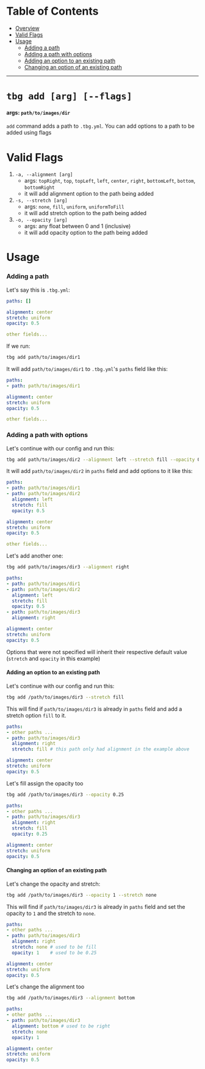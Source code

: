 # Table of Contents
- [Overview](#tbg-add-[arg])
- [Valid Flags](#valid-flags)
- [Usage](#Usage)
    - [Adding a path](#adding-a-path)
    - [Adding a path with options](#adding-a-path-with-options)
    - [Adding an option to an existing path](#adding-an-option-to-an-existing-path)
    - [Changing an option of an existing path](#changing-an-option-of-an-existing-path)
---

# `tbg add [arg] [--flags]`
#### args: `path/to/images/dir`
`add` command adds a path to `.tbg.yml`.
You can add options to a path to be added using flags

# Valid Flags
1. `-a, --alignment [arg]`
    - args: `topRight`, `top`, `topLeft`, `left`, `center`, `right`, `bottomLeft`, `bottom`, `bottomRight`
    - it will add alignment option to the path being added
2. `-s, --stretch [arg]`
    - args: `none`, `fill`, `uniform`, `uniformToFill`
    - it will add stretch option to the path being added
3. `-o, --opacity [arg]`
    - args: any float between 0 and 1 (inclusive)
    - it will add opacity option to the path being added

# Usage
### Adding a path
Let's say this is `.tbg.yml`:
```yml
paths: []

alignment: center
stretch: uniform
opacity: 0.5

other fields...
```
If we run:
```bash
tbg add path/to/images/dir1
```
It will add `path/to/images/dir1` to `.tbg.yml`'s `paths` field
like this:
```yml
paths:
- path: path/to/images/dir1

alignment: center
stretch: uniform
opacity: 0.5

other fields...
```
### Adding a path with options
Let's continue with our config and run this:
```bash
tbg add path/to/images/dir2 --alignment left --stretch fill --opacity 0.5
```
It will add `path/to/images/dir2` in `paths` field and add options to it like this:
```yml
paths:
- path: path/to/images/dir1
- path: path/to/images/dir2 
  alignment: left
  stretch: fill
  opacity: 0.5

alignment: center
stretch: uniform
opacity: 0.5

other fields...
```
Let's add another one:
```bash
tbg add path/to/images/dir3 --alignment right
```
```yml
paths:
- path: path/to/images/dir1
- path: path/to/images/dir2 
  alignment: left
  stretch: fill
  opacity: 0.5
- path: path/to/images/dir3
  alignment: right

alignment: center
stretch: uniform
opacity: 0.5
```
Options that were not specified will inherit their respective default value
(`stretch` and `opacity` in this example)

#### Adding an option to an existing path
Let's continue with our config and run this:
```bash
tbg add /path/to/images/dir3 --stretch fill
```
This will find if `path/to/images/dir3` is already in `paths` field and add a
stretch option `fill` to it.
```yml
paths:
- other paths ...
- path: path/to/images/dir3
  alignment: right
  stretch: fill # this path only had alignment in the example above

alignment: center
stretch: uniform
opacity: 0.5
```
Let's fill assign the opacity too
```bash
tbg add /path/to/images/dir3 --opacity 0.25
```
```yml
paths:
- other paths ...
- path: path/to/images/dir3
  alignment: right
  stretch: fill
  opacity: 0.25

alignment: center
stretch: uniform
opacity: 0.5
```
#### Changing an option of an existing path
Let's change the opacity and stretch:
```bash
tbg add /path/to/images/dir3 --opacity 1 --stretch none
```
This will find if `path/to/images/dir3` is already in `paths` field and set
the opacity to `1` and the stretch to `none`.
```yml
paths:
- other paths ...
- path: path/to/images/dir3
  alignment: right
  stretch: none # used to be fill
  opacity: 1    # used to be 0.25

alignment: center
stretch: uniform
opacity: 0.5
```
Let's change the alignment too
```bash
tbg add /path/to/images/dir3 --alignment bottom
```
```yml
paths:
- other paths ...
- path: path/to/images/dir3
  alignment: bottom # used to be right
  stretch: none 
  opacity: 1

alignment: center
stretch: uniform
opacity: 0.5
```
